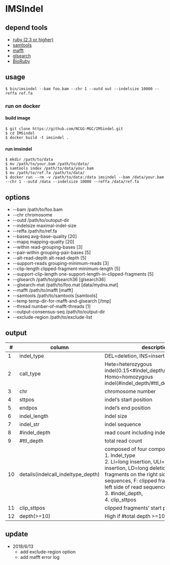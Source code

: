 # IMSIndel


## depend tools

* [ruby (2.3 or higher)](https://www.ruby-lang.org/en/)
* [samtools](https://github.com/samtools/samtools)
* [mafft](http://mafft.cbrc.jp/alignment/software/)
* [glsearch](http://fasta.bioch.virginia.edu/fasta_www2/fasta_down.shtml)
* [BioRuby](http://bioruby.org/)

## usage

```console
$ bin/imsindel --bam foo.bam --chr 1 --outd out --indelsize 10000 --reffa ref.fa
```

### run on docker

#### build image

```console
$ git clone https://github.com/NCGG-MGC/IMSindel.git
$ cd IMSindel
$ docker build -t imsindel .
```

#### run imsindel

```console
$ mkdir /path/to/data
$ mv /path/to/your.bam /path/to/data/
$ samtools index /path/to/data/your.bam
$ mv /path/to/ref.fa /path/to/data/
$ docker run --rm -v /path/to/data:/data imsindel --bam /data/your.bam --chr 1 --outd /data --indelsize 10000 --reffa /data/ref.fa
```

## options

* --bam /path/to/foo.bam
* --chr chromosome
* --outd /path/to/outoput-dir
* --indelsize maximal-indel-size
* --reffa /path/to/ref.fa
* --baseq avg-base-quality [20]
* --mapq mapping-quality [20]
* --within read-grouping-bases [3]
* --pair-within grouping-pair-bases [5]
* --alt-read-depth alt-read-depth [5]
* --support-reads grouping-minimum-reads [3]
* --clip-length clipped-fragment-minimum-length [5]
* --support-clip-length one-support-length-in-clipped-fragments [5]
* --glsearch /path/to/glsearch36 [glsearch36]
* --glsearch-mat /path/to/foo.mat [data/mydna.mat]
* --mafft /path/to/mafft [mafft]
* --samtools /path/to/samtools [samtools]
* --temp temp-dir-for-mafft-and-glsearch [/tmp]
* --thread number-of-mafft-threads [1]
* --output-consensus-seq /path/to/output-dir
* --exclude-region /path/to/exclude-list

## output

#|column|description
-----|------|-----------
1|indel_type|DEL=deletion, INS=insertion
2|call_type|Hete=heterozygous indel(0.15<#indel_depth/#ttl_depth<=0.7), Homo=homozygous indel(#indel_depth/#ttl_depth>0.7)
3|chr|chromosome number
4|sttpos|indel’s start position
5|endpos|indel’s end position
6|indel_length|indel size
7|indel_str|indel sequence
8|#indel_depth|read count including indels
9|#ttl_depth|total read count
10|details(indelcall_indeltype_depth)|composed of four components; <br> 1. Indel_type <br> 2. LI=long insertion, ULI=uncomplete long insertion, LD=long deletion, B: clipped fragments on the right side of read sequences, F: clipped fragments on the left side of read sequences, SI: short indel, <br> 3. #indel_depth, <br> 4. clip_sttpos
11|clip_sttpos|clipped fragments’ start position
12|depth(>=10)|High if #total depth >=10


## update

* 2018/6/13
  * add exclude-region option
  * add mafft error log
